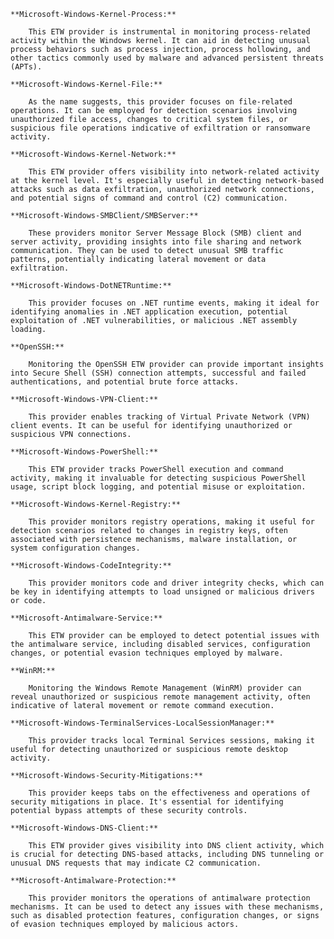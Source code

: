 
	
    **Microsoft-Windows-Kernel-Process:** 
	    
	    This ETW provider is instrumental in monitoring process-related activity within the Windows kernel. It can aid in detecting unusual process behaviors such as process injection, process hollowing, and other tactics commonly used by malware and advanced persistent threats (APTs).
    
    **Microsoft-Windows-Kernel-File:** 
	    
	    As the name suggests, this provider focuses on file-related operations. It can be employed for detection scenarios involving unauthorized file access, changes to critical system files, or suspicious file operations indicative of exfiltration or ransomware activity.
    
    **Microsoft-Windows-Kernel-Network:** 
	    
	    This ETW provider offers visibility into network-related activity at the kernel level. It's especially useful in detecting network-based attacks such as data exfiltration, unauthorized network connections, and potential signs of command and control (C2) communication.
    
    **Microsoft-Windows-SMBClient/SMBServer:** 
	    
	    These providers monitor Server Message Block (SMB) client and server activity, providing insights into file sharing and network communication. They can be used to detect unusual SMB traffic patterns, potentially indicating lateral movement or data exfiltration.
    
    **Microsoft-Windows-DotNETRuntime:** 
	    
	    This provider focuses on .NET runtime events, making it ideal for identifying anomalies in .NET application execution, potential exploitation of .NET vulnerabilities, or malicious .NET assembly loading.
    
    **OpenSSH:** 
	    
	    Monitoring the OpenSSH ETW provider can provide important insights into Secure Shell (SSH) connection attempts, successful and failed authentications, and potential brute force attacks.
    
    **Microsoft-Windows-VPN-Client:** 
	    
	    This provider enables tracking of Virtual Private Network (VPN) client events. It can be useful for identifying unauthorized or suspicious VPN connections.
    
    **Microsoft-Windows-PowerShell:** 
	    
	    This ETW provider tracks PowerShell execution and command activity, making it invaluable for detecting suspicious PowerShell usage, script block logging, and potential misuse or exploitation.
    
    **Microsoft-Windows-Kernel-Registry:** 
	    
	    This provider monitors registry operations, making it useful for detection scenarios related to changes in registry keys, often associated with persistence mechanisms, malware installation, or system configuration changes.
    
    **Microsoft-Windows-CodeIntegrity:** 
	    
	    This provider monitors code and driver integrity checks, which can be key in identifying attempts to load unsigned or malicious drivers or code.
    
    **Microsoft-Antimalware-Service:** 
	    
	    This ETW provider can be employed to detect potential issues with the antimalware service, including disabled services, configuration changes, or potential evasion techniques employed by malware.
    
    **WinRM:** 
	    
	    Monitoring the Windows Remote Management (WinRM) provider can reveal unauthorized or suspicious remote management activity, often indicative of lateral movement or remote command execution.
    
    **Microsoft-Windows-TerminalServices-LocalSessionManager:** 
	    
	    This provider tracks local Terminal Services sessions, making it useful for detecting unauthorized or suspicious remote desktop activity.
    
    **Microsoft-Windows-Security-Mitigations:** 
	    
	    This provider keeps tabs on the effectiveness and operations of security mitigations in place. It's essential for identifying potential bypass attempts of these security controls.
    
    **Microsoft-Windows-DNS-Client:** 
	    
	    This ETW provider gives visibility into DNS client activity, which is crucial for detecting DNS-based attacks, including DNS tunneling or unusual DNS requests that may indicate C2 communication.
    
    **Microsoft-Antimalware-Protection:** 
	    
	    This provider monitors the operations of antimalware protection mechanisms. It can be used to detect any issues with these mechanisms, such as disabled protection features, configuration changes, or signs of evasion techniques employed by malicious actors.
